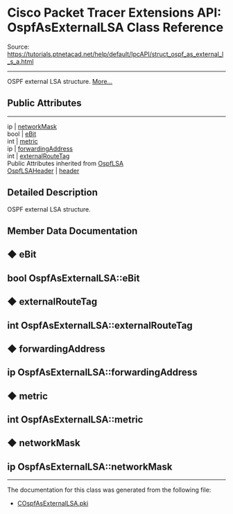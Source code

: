 # Cisco Packet Tracer Extensions API: OspfAsExternalLSA Class Reference

Source: https://tutorials.ptnetacad.net/help/default/IpcAPI/struct_ospf_as_external_l_s_a.html

---

OSPF external LSA structure. [More...](struct_ospf_as_external_l_s_a.html#details)

##  Public Attributes  
  
---  
ip | [networkMask](struct_ospf_as_external_l_s_a.html#a554422d9faea4f3fd79125cdaebd7835)  
bool | [eBit](struct_ospf_as_external_l_s_a.html#a9bccf25a9264223dff42c358570c7045)  
int | [metric](struct_ospf_as_external_l_s_a.html#a40a00ca117fcc1c4501a93d38fcf2f0b)  
ip | [forwardingAddress](struct_ospf_as_external_l_s_a.html#ae8ef9e2907fd185c79e497a0aa7b7b7b)  
int | [externalRouteTag](struct_ospf_as_external_l_s_a.html#aa6b6b8c81ffdc592824337b9b8ded5ad)  
Public Attributes inherited from [OspfLSA](struct_ospf_l_s_a.html)  
[OspfLSAHeader](struct_ospf_l_s_a_header.html) | [header](struct_ospf_l_s_a.html#ad9366b573d1cbfc17e6452f83eb69ed5)  
  
## Detailed Description

OSPF external LSA structure. 

## Member Data Documentation

## ◆ eBit

bool OspfAsExternalLSA::eBit  
---  
  
## ◆ externalRouteTag

int OspfAsExternalLSA::externalRouteTag  
---  
  
## ◆ forwardingAddress

ip OspfAsExternalLSA::forwardingAddress  
---  
  
## ◆ metric

int OspfAsExternalLSA::metric  
---  
  
## ◆ networkMask

ip OspfAsExternalLSA::networkMask  
---  
  
* * *

The documentation for this class was generated from the following file:

  * [COspfAsExternalLSA.pki](_c_ospf_as_external_l_s_a_8pki.html)


